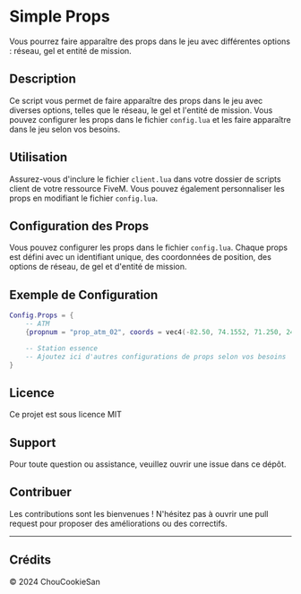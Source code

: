 # Simple Props

Vous pourrez faire apparaître des props dans le jeu avec différentes options : réseau, gel et entité de mission.

## Description
Ce script vous permet de faire apparaître des props dans le jeu avec diverses options, telles que le réseau, le gel et l'entité de mission. Vous pouvez configurer les props dans le fichier `config.lua` et les faire apparaître dans le jeu selon vos besoins.

## Utilisation
Assurez-vous d'inclure le fichier `client.lua` dans votre dossier de scripts client de votre ressource FiveM. Vous pouvez également personnaliser les props en modifiant le fichier `config.lua`.

## Configuration des Props
Vous pouvez configurer les props dans le fichier `config.lua`. Chaque props est défini avec un identifiant unique, des coordonnées de position, des options de réseau, de gel et d'entité de mission.

## Exemple de Configuration
```lua
Config.Props = {
    -- ATM
    {propnum = "prop_atm_02", coords = vec4(-82.50, 74.1552, 71.250, 241.7245), network = false, MissionEntity = true, freeze = true},

    -- Station essence
    -- Ajoutez ici d'autres configurations de props selon vos besoins
}
```

## Licence
Ce projet est sous licence MIT

## Support
Pour toute question ou assistance, veuillez ouvrir une issue dans ce dépôt.

## Contribuer
Les contributions sont les bienvenues ! N'hésitez pas à ouvrir une pull request pour proposer des améliorations ou des correctifs.

---
## Crédits
© 2024 ChouCookieSan